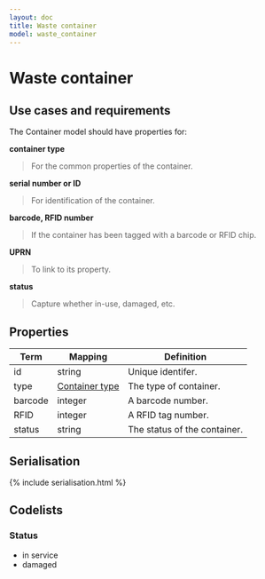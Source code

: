 ```yaml
---
layout: doc
title: Waste container
model: waste_container
---
```


# Waste container

## Use cases and requirements

The Container model should have properties for:

**container type**

> For the common properties of the container.

**serial number or ID**

> For identification of the container.

**barcode, RFID number**

> If the container has been tagged with a barcode or RFID chip.

**UPRN**

> To link to its property.

**status**

> Capture whether in-use, damaged, etc.


## Properties

Term     | Mapping | Definition
---------|---------|-----------
id | string | Unique identifer.
type | [Container type](container-type.md) | The type of container.
barcode | integer | A barcode number.
RFID | integer | A RFID tag number.
status | string | The status of the container.


## Serialisation

{% include serialisation.html %}


## Codelists

### Status

* in service
* damaged




